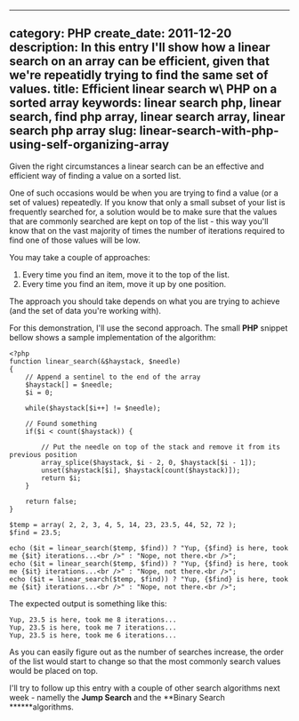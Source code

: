 ----
category: PHP
create_date: 2011-12-20
description: In this entry I'll show how a linear search on an array can be efficient, given that we're repeatidly trying to find the same set of values.
title: Efficient linear search w\ PHP on a sorted array
keywords: linear search php, linear search, find php array, linear search array, linear search php array
slug: linear-search-with-php-using-self-organizing-array
----

Given the right circumstances a linear search can be an effective and
efficient way of finding a value on a sorted list.

One of such occasions would be when you are trying to find a value (or a set
of values) repeatedly. If you know that only a small subset of your list is
frequently searched for, a solution would be to make sure that the values that
are commonly searched are kept on top of the list - this way you'll know that
on the vast majority of times the number of iterations required to find one of
those values will be low.

You may take a couple of approaches:

  1. Every time you find an item, move it to the top of the list.
  2. Every time you find an item, move it up by one position.

The approach you should take depends on what you are trying to achieve (and
the set of data you're working with).

For this demonstration, I'll use the second approach. The small **PHP**
snippet bellow shows a sample implementation of the algorithm:

    
    <?php
    function linear_search(&$haystack, $needle)
    {
    	// Append a sentinel to the end of the array
    	$haystack[] = $needle;
    	$i = 0;
    	
    	while($haystack[$i++] != $needle);
    
    	// Found something
    	if($i < count($haystack)) {
    		
    		// Put the needle on top of the stack and remove it from its previous position
    		array_splice($haystack, $i - 2, 0, $haystack[$i - 1]);
    		unset($haystack[$i], $haystack[count($haystack)]);
    		return $i;
    	}
    	
    	return false;
    }
    
    $temp = array( 2, 2, 3, 4, 5, 14, 23, 23.5, 44, 52, 72 );
    $find = 23.5;
    
    echo ($it = linear_search($temp, $find)) ? "Yup, {$find} is here, took me {$it} iterations...<br />" : "Nope, not there.<br />";
    echo ($it = linear_search($temp, $find)) ? "Yup, {$find} is here, took me {$it} iterations...<br />" : "Nope, not there.<br />";
    echo ($it = linear_search($temp, $find)) ? "Yup, {$find} is here, took me {$it} iterations...<br />" : "Nope, not there.<br />";

The expected output is something like this:

    
    Yup, 23.5 is here, took me 8 iterations...
    Yup, 23.5 is here, took me 7 iterations...
    Yup, 23.5 is here, took me 6 iterations...

As you can easily figure out as the number of searches increase, the order of
the list would start to change so that the most commonly search values would
be placed on top.

I'll try to follow up this entry with a couple of other search algorithms next
week - namelly the **Jump Search** and the **Binary Search ******algorithms.

